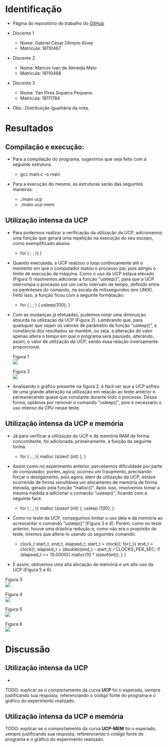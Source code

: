 # Identificação

* Página do repositório do trabalho do <a href="https://github.com/gabriel-cesar/teaching"> GitHub</a>

* Discente 1
	* Nome: Gabriel César Olimpio Alves
	* Matrícula: 18110467
* Discente 2
	* Nome: Marcos Ivan de Almeida Melo
	* Matrícula: 18110498
* Discente 3
	* Nome: Yan Pires Siqueira Pequeno
	* Matrícula: 18111784
* Obs.: Distribuição igualitária da nota.

# Resultados

## Compilação e execução:

* Para a compilação do programa, sugerimos que seja feito com a seguinte estrutura.
	<p>
		<ul>
			<li>gcc main.c -o main</li>
		</ul>
	</p>
* Para a execução do mesmo, as estruturas serão das seguintes maneiras.
	<p>
		<ul>
			<li>./main ucp</li>
			<li>./main ucp-mem</li>
		</ul>
	</p>

## Utilização intensa da UCP

* Para podermos realizar a verificação da utilização da UCP, adicionamos uma função que gerará uma repetição na execução do seu escopo, como exemplificado abaixo.

	* for ( ; ; ){
	}

* Quando executada, a UCP realizou o loop continuamente até o momento em que o computador matou o processo pai, pois atingiu o limite de execução da máquina. Como o uso da UCP estava elevado (Figura 1) resolvemos adicionar a função “usleep()”, para que a UCP interrompa o processo por um certo intervalo de tempo, definido entre os parênteses do comando, na escala de milissegundos (em UNIX). Feito isso, a função ficou com a seguinte formatação:

	* for ( ; ; ) {
		usleep(100);
	}

* Com as mudanças já efetuadas, pudemos notar uma diminuição absurda na utilização da UCP (Figura 2). Lembrando que, para quaisquer que sejam os valores de parâmetro da função “usleep()”, a constância dos resultados se mantém, ou seja, a alteração do valor apenas altera o tempo em que o programa será pausado, alterando, assim, o valor de utilização da UCP, sendo essa relação inversamente proporcional.

	<p>Figura 1	<br>
		<img src="images/figura1.jpg"> 
	</p>
	<p>Figura 2 <br>
		<img src="images/figura2.jpg">
	</p>

* Analisando o gráfico presente na figura 2, é fácil ver que a UCP sofreu de uma grande alteração na utilização em relação ao teste anterior e permanecendo quase que constante durante todo o processo. Dessa forma, optamos por remover o comando "usleep()", pois é necessario o uso intenso da CPU nesse teste.

## Utilização intensa da UCP e memória

* Já para verificar a utilização da UCP e da memória RAM de forma concomitante, foi adicionada, primeiramente, a função da seguinte forma.
	* for ( ; ; ){
		malloc (sizeof (int) );
	}

* Assim como no experimento anterior, percebemos dificuldade por parte do computador, porém, agora, ocorreu um travamento, precisando forçar o desligamento, pois agora, além da utilização da UCP, estava ocorrendo de forma simultânea um alocamento de memória de forma elevada, gerado pela função “malloc()”. Após isso, resolvemos tomar a mesma medida e adicionar o comando “usleep()”, ficando com a seguinte face.

	* for ( ; ; ){
		malloc (sizeof (int) );
		usleep (100);
	}

* Como no teste da UCP, conseguimos limitar o uso dela e da memória ao acrescentar o comando “usleep()” (Figura 3 e 4). Porém, como no teste anterior, houve uma drástica redução e, como não era o propósito do teste, tivemos que alterá-lo usando os seguintes comando:
	* clock_t start_t, end_t, elapsed_t;
        start_t = clock(); 
        for(;;){
            end_t = clock(); 
            elapsed_t = (double)(end_t - start_t) / CLOCKS_PER_SEC;
            if (elapsed_t <= 10.0000){
                malloc(10 * sizeof(int));
            }
        }
* E assim, obtivemos uma alta alocação de memória e um alto uso da UCP (Figura 5 e 6).

<p>Figura 3<br>
	<img src="images/figura3.jpg">		
</p>

<p>Figura 4<br>
	<img src="images/figura4.jpg">
</p>

<p>Figura 5<br>
	<img src="images/figura5.jpg">
</p>

<p>Figura 6<br>
	<img src="images/figura6.jpg">
</p>

# Discussão
	
## Utilização intensa da UCP

* 

TODO: explicar se o comportamento da curva **UCP** foi o esperado, sempre justificando sua resposta, referenciando o código fonte do programa e o gráfico do experimento realizado.

## Utilização intensa da UCP e memória

TODO: explicar se o comportamento da curva **UCP-MEM** foi o esperado, sempre justificando sua resposta, referenciando o código fonte do programa e o gráfico do experimento realizado.